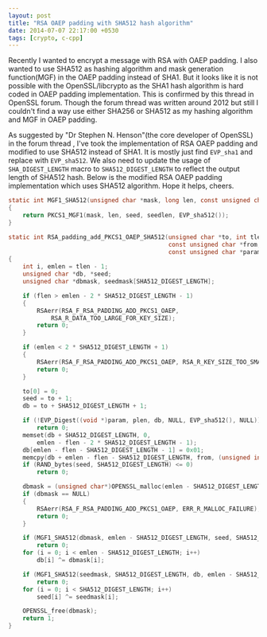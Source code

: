 ```yaml
---
layout: post
title: "RSA OAEP padding with SHA512 hash algorithm"
date: 2014-07-07 22:17:00 +0530
tags: [crypto, c-cpp]
---
```

Recently I wanted to encrypt a message with RSA with OAEP padding. I also wanted to use SHA512 as hashing algorithm and mask generation function(MGF) in the OAEP padding instead of SHA1. But it looks like it is not possible with the OpenSSL/libcrypto as the SHA1 hash algorithm is hard coded in OAEP padding implementation. This is confirmed by this thread in OpenSSL forum. Though the forum thread was written around 2012 but still I couldn't find a way use either SHA256 or SHA512 as my hashing algorithm and MGF in OAEP padding.

As suggested by "Dr Stephen N. Henson"(the core developer of OpenSSL) in the forum thread , I've took the implementation of RSA OAEP padding and modified to use SHA512 instead of SHA1. It is mostly just find `EVP_sha1` and replace with `EVP_sha512`. We also need to update the usage of `SHA_DIGEST_LENGTH` macro to `SHA512_DIGEST_LENGTH` to reflect the output length of SHA512 hash. Below is the modified RSA OAEP padding implementation which uses SHA512 algorithm. Hope it helps, cheers.

```c
static int MGF1_SHA512(unsigned char *mask, long len, const unsigned char *seed, long seedlen)
{
    return PKCS1_MGF1(mask, len, seed, seedlen, EVP_sha512());
}

static int RSA_padding_add_PKCS1_OAEP_SHA512(unsigned char *to, int tlen,
                                             const unsigned char *from, int flen,
                                             const unsigned char *param, int plen)
{
    int i, emlen = tlen - 1;
    unsigned char *db, *seed;
    unsigned char *dbmask, seedmask[SHA512_DIGEST_LENGTH];

    if (flen > emlen - 2 * SHA512_DIGEST_LENGTH - 1)
    {
        RSAerr(RSA_F_RSA_PADDING_ADD_PKCS1_OAEP,
            RSA_R_DATA_TOO_LARGE_FOR_KEY_SIZE);
        return 0;
    }

    if (emlen < 2 * SHA512_DIGEST_LENGTH + 1)
    {
        RSAerr(RSA_F_RSA_PADDING_ADD_PKCS1_OAEP, RSA_R_KEY_SIZE_TOO_SMALL);
        return 0;
    }

    to[0] = 0;
    seed = to + 1;
    db = to + SHA512_DIGEST_LENGTH + 1;

    if (!EVP_Digest((void *)param, plen, db, NULL, EVP_sha512(), NULL))
        return 0;
    memset(db + SHA512_DIGEST_LENGTH, 0,
        emlen - flen - 2 * SHA512_DIGEST_LENGTH - 1);
    db[emlen - flen - SHA512_DIGEST_LENGTH - 1] = 0x01;
    memcpy(db + emlen - flen - SHA512_DIGEST_LENGTH, from, (unsigned int) flen);
    if (RAND_bytes(seed, SHA512_DIGEST_LENGTH) <= 0)
        return 0;

    dbmask = (unsigned char*)OPENSSL_malloc(emlen - SHA512_DIGEST_LENGTH);
    if (dbmask == NULL)
    {
        RSAerr(RSA_F_RSA_PADDING_ADD_PKCS1_OAEP, ERR_R_MALLOC_FAILURE);
        return 0;
    }

    if (MGF1_SHA512(dbmask, emlen - SHA512_DIGEST_LENGTH, seed, SHA512_DIGEST_LENGTH) < 0)
        return 0;
    for (i = 0; i < emlen - SHA512_DIGEST_LENGTH; i++)
        db[i] ^= dbmask[i];

    if (MGF1_SHA512(seedmask, SHA512_DIGEST_LENGTH, db, emlen - SHA512_DIGEST_LENGTH) < 0)
        return 0;
    for (i = 0; i < SHA512_DIGEST_LENGTH; i++)
        seed[i] ^= seedmask[i];

    OPENSSL_free(dbmask);
    return 1;
}
```